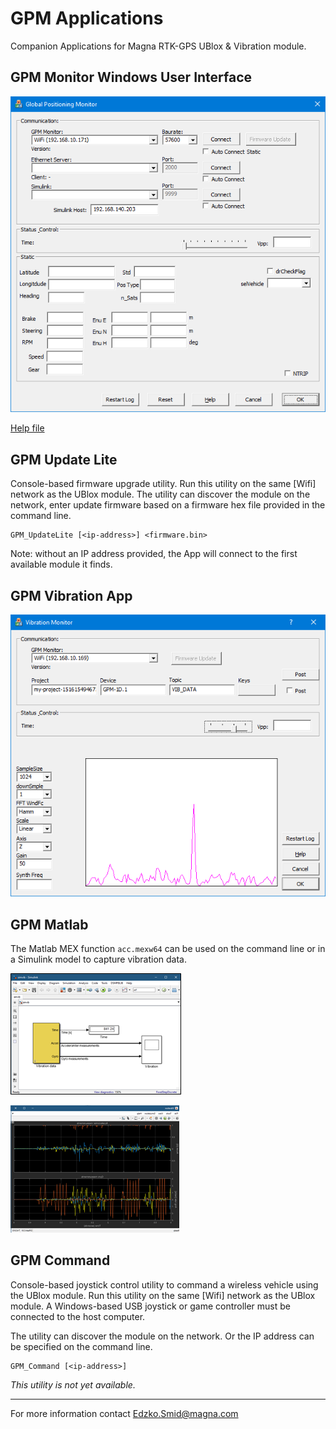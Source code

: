 # GPM Applications

Companion Applications for Magna RTK-GPS UBlox & Vibration module.

## GPM Monitor Windows User Interface

![GUI](https://github.com/Edzko/GPM_Monitor/blob/master/GPM_Monitor/hlp/images/gpmgui.png)

[Help file](GPM_Monitor/hlp/GPM_Monitor.chm)

## GPM Update Lite

Console-based firmware upgrade utility. Run this utility on the same [Wifi] network as the UBlox module. The utility can discover the module on the network, enter update firmware based on a firmware hex file provided in the command line.

	GPM_UpdateLite [<ip-address>] <firmware.bin>

Note: without an IP address provided, the App will connect to the first available module it finds.

## GPM Vibration App

![GUI](https://github.com/Edzko/GPM_Monitor/blob/master/GPM_Vibration/hlp/images/gpmgui.png)

## GPM Matlab

The Matlab MEX function `acc.mexw64` can be used on the command line or in a Simulink model to capture vibration data.

![GUI](https://github.com/Edzko/GPM_Monitor/blob/master/GPM_Matlab/acc/img/Simulink.png)

![GUI](https://github.com/Edzko/GPM_Monitor/blob/master/GPM_Matlab/acc/img/AccChart.png)


## GPM Command

Console-based joystick control utility to command a wireless vehicle using the UBlox module. Run this utility on the same [Wifi] network as the UBlox module. A Windows-based USB joystick or game controller must be connected to the host computer.

The utility can discover the module on the network. Or the IP address can be specified on the command line.

	GPM_Command [<ip-address>]

*This utility is not yet available.*


----------
For more information contact [Edzko.Smid@magna.com ](Edzko.Smid@magna.com)
